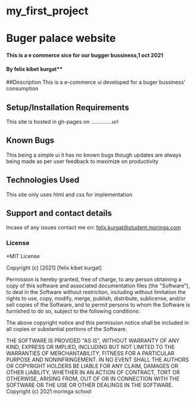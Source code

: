 # my_first_project
# Buger palace website
#### This is a e commerce sice for our bugger bussiness,1 oct 2021
#### By felix kibet kurgat**
##Description
This is a e-commerce ui developed for a buger bussiness' consumption
## Setup/Installation Requirements
This site is hosted in gh-pages on ..............url

## Known Bugs
This being a simple ui it has no known bugs though updates are always being made as per user feedback to maximize on productivity
## Technologies Used
This site only uses html and css for implementation 
## Support and contact details
Incase of any issues contact me on:
felix.kurgat@student.moringa.com
### License
*MIT License

Copyright (c) [2021] [felix kibet kurgat]

Permission is hereby granted, free of charge, to any person obtaining a copy
of this software and associated documentation files (the "Software"), to deal
in the Software without restriction, including without limitation the rights
to use, copy, modify, merge, publish, distribute, sublicense, and/or sell
copies of the Software, and to permit persons to whom the Software is
furnished to do so, subject to the following conditions:

The above copyright notice and this permission notice shall be included in all
copies or substantial portions of the Software.

THE SOFTWARE IS PROVIDED "AS IS", WITHOUT WARRANTY OF ANY KIND, EXPRESS OR
IMPLIED, INCLUDING BUT NOT LIMITED TO THE WARRANTIES OF MERCHANTABILITY,
FITNESS FOR A PARTICULAR PURPOSE AND NONINFRINGEMENT. IN NO EVENT SHALL THE
AUTHORS OR COPYRIGHT HOLDERS BE LIABLE FOR ANY CLAIM, DAMAGES OR OTHER
LIABILITY, WHETHER IN AN ACTION OF CONTRACT, TORT OR OTHERWISE, ARISING FROM,
OUT OF OR IN CONNECTION WITH THE SOFTWARE OR THE USE OR OTHER DEALINGS IN THE
SOFTWARE.
Copyright (c) 2021 moringa school
  
